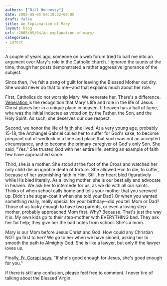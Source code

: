 ```yaml
---
authors: ["Bill Hennessy"]
date: 2005-05-05 04:19:32+00:00
draft: false
title: An Explanation of Mary
layout: blog
url: /2005/05/04/an-explanation-of-mary/
categories:
- Latest
---
```


A couple of years ago, someone on a web forum tried to bait me into an argument over Mary's role in the Catholic church. I ignored the taunts at the time, though her posts demonstrated a rather aggressive ignorance of the subject.

Since then, I've felt a pang of guilt for leaving the Blessed Mother out dry. She would never do that to me--and that explains much about her role.

First, Catholics do not worship Mary. We venerate her. There's a difference. [Veneration ](https://www.catholic.com/library/Intercession_of_the_Saints.asp)is the recognition that Mary's life and role in the life of Jesus Christ places her in a unique place in heaven. If heaven has a hall of fame, whe was the initial inductee as voted on by the Father, the Son, and the Holy Spirit. As such, she deserves our due respect.

Second, we honor the life of [faith ](https://www.fathercorapi.com/articledet.aspx?articleID=1653799221)she lived. At a very young age, probably 15-18, the Archangel Gabriel called her to suffer for God's sake, to become pregnant out of wedlock in a time and place that such was not an accepted circumstance, and to become the primary caregiver of God's only Son. She said, "Yes." She trusted God with her entire life, setting an example of faith few have approached since.

Third, she is a mother. She stood at the foot of the Cross and watched her only child die an ignoble death of torture. She allowed Him to die, to suffer, because of her astonishing faith in Him. Still, her heart bled figuratively while His bled literally. As a loving mother, she is our best ally and advocate in heaven. We ask her to intercede for us, as we do with all our saints. Thinks of when school calls home and tells your mother that you screwed up. Didn't she sugar-coat it when she told your Dad? Or when you wanted something really, really special for your birthday--did you tell Mom or Dad? Those of us lucky enough to have two parents, or even a loving step-mother, probably approached Mom first. Why? Because. That's just the way it is. My own kids go to their step-mother with EVERYTHING bad. They ask her for help; they give her the bad notes from school. She's a mom.

Mary is our Mom before Jesus Christ and God. How could any Christian NOT go first to her? We go to her when we have sinned, asking her to smooth the path to Almighty God. She is like a lawyer, but only if the lawyer loves us.

Finally,[ Fr. Corapi says](https://www.fathercorapi.com/), "If she's good enough for Jesus, she's good enough for you."

If there is still any confusion, please feel free to comment. I never tire of talking about the Blessed Virgin.
